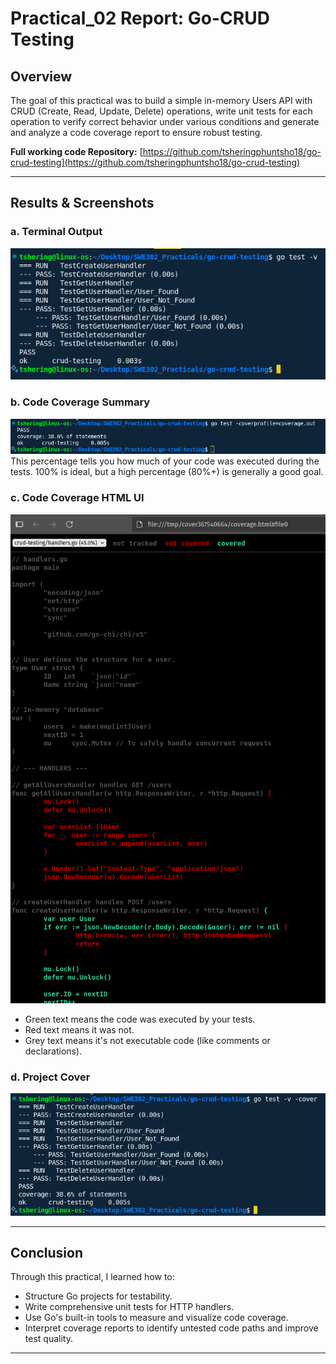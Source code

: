 # Practical_02 Report: Go-CRUD Testing

## Overview

The goal of this practical was to build a simple in-memory Users API with CRUD (Create, Read, Update, Delete) operations, write unit tests for each operation to verify correct behavior under various conditions and generate and analyze a code coverage report to ensure robust testing.

**Full working code Repository:** [https://github.com/tsheringphuntsho18/go-crud-testing](https://github.com/tsheringphuntsho18/go-crud-testing)

---

## Results & Screenshots

### a. Terminal Output

![Terminal Output](assets/test.png)

### b. Code Coverage Summary

![Coverage Summary](assets/coverage.png)  
This percentage tells you how much of your code was executed during the tests. 100% is ideal, but a high percentage (80%+) is generally a good goal.

### c. Code Coverage HTML UI

![Coverage HTML UI](assets/html.png)  

- Green text means the code was executed by your tests.
- Red text means it was not.
- Grey text means it's not executable code (like comments or declarations).

### d. Project Cover

![Project Cover](assets/cover.png)

---

## Conclusion

Through this practical, I learned how to:

- Structure Go projects for testability.
- Write comprehensive unit tests for HTTP handlers.
- Use Go's built-in tools to measure and visualize code coverage.
- Interpret coverage reports to identify untested code paths and improve test quality.

---

